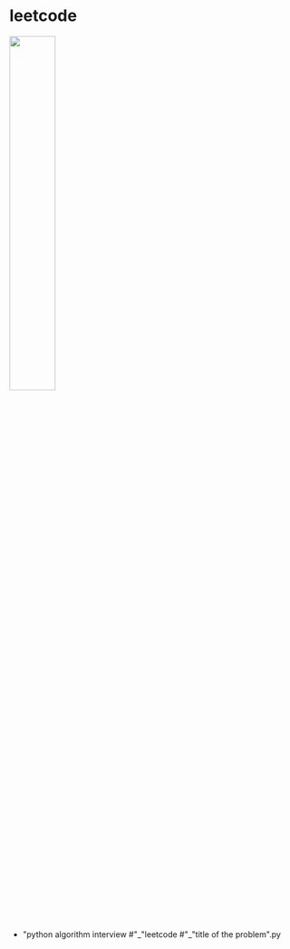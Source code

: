 # leetcode

<img src = "http://image.kyobobook.co.kr/images/book/xlarge/178/x9791189909178.jpg" width="40%">

* "python algorithm interview #"\_"leetcode #"\_"title of the problem".py
